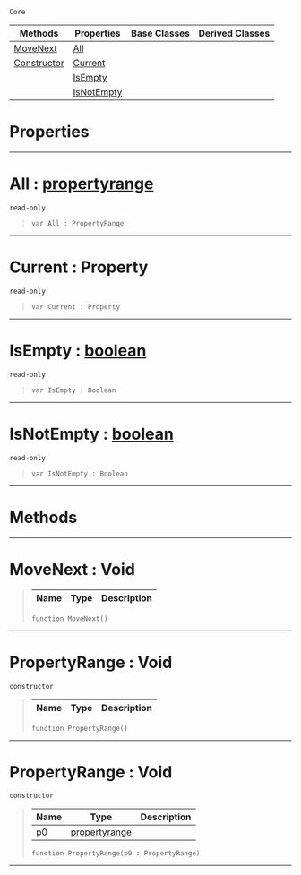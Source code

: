  `Core`

|Methods|Properties|Base Classes|Derived Classes|
|---|---|---|---|
|[ MoveNext](https://github.com/PlasmaEngine/PlasmaDocs/tree/master/docs/C%2B%2B/code_reference/lightning_base_types/propertyrange.markdown#movenext-void)|[ All](https://github.com/PlasmaEngine/PlasmaDocs/tree/master/docs/C%2B%2B/code_reference/lightning_base_types/propertyrange.markdown#all-plasma-engine-document)| | |
|[ Constructor](https://github.com/PlasmaEngine/PlasmaDocs/tree/master/docs/C%2B%2B/code_reference/lightning_base_types/propertyrange.markdown#propertyrange-void)|[ Current](https://github.com/PlasmaEngine/PlasmaDocs/tree/master/docs/C%2B%2B/code_reference/lightning_base_types/propertyrange.markdown#current-property)| | |
| |[ IsEmpty](https://github.com/PlasmaEngine/PlasmaDocs/tree/master/docs/C%2B%2B/code_reference/lightning_base_types/propertyrange.markdown#isempty-plasma-engine-docu)| | |
| |[ IsNotEmpty](https://github.com/PlasmaEngine/PlasmaDocs/tree/master/docs/C%2B%2B/code_reference/lightning_base_types/propertyrange.markdown#isnotempty-plasma-engine-d)| | |


 #  Properties


---  
 #  All : [propertyrange](https://github.com/PlasmaEngine/PlasmaDocs/tree/master/docs/C%2B%2B/code_reference/lightning_base_types/propertyrange.markdown)

 `read-only`

> 
> ``` lang=cpp, name=Lightning
> var All : PropertyRange


---  
 #  Current : Property

 `read-only`

> 
> ``` lang=cpp, name=Lightning
> var Current : Property


---  
 #  IsEmpty : [boolean](https://github.com/PlasmaEngine/PlasmaDocs/tree/master/docs/C%2B%2B/code_reference/lightning_base_types/boolean.markdown)

 `read-only`

> 
> ``` lang=cpp, name=Lightning
> var IsEmpty : Boolean


---  
 #  IsNotEmpty : [boolean](https://github.com/PlasmaEngine/PlasmaDocs/tree/master/docs/C%2B%2B/code_reference/lightning_base_types/boolean.markdown)

 `read-only`

> 
> ``` lang=cpp, name=Lightning
> var IsNotEmpty : Boolean


---  
 #  Methods


---  
 #  MoveNext : Void

> 
> |Name|Type|Description|
> |---|---|---|
> ``` lang=cpp, name=Lightning
> function MoveNext()
> ``` 


---  
 #  PropertyRange : Void

 `constructor`

> 
> |Name|Type|Description|
> |---|---|---|
> ``` lang=cpp, name=Lightning
> function PropertyRange()
> ``` 


---  
 #  PropertyRange : Void

 `constructor`

> 
> |Name|Type|Description|
> |---|---|---|
> |p0|[propertyrange](https://github.com/PlasmaEngine/PlasmaDocs/tree/master/docs/C%2B%2B/code_reference/lightning_base_types/propertyrange.markdown)| |
> ``` lang=cpp, name=Lightning
> function PropertyRange(p0 : PropertyRange)
> ``` 


---  
 

 